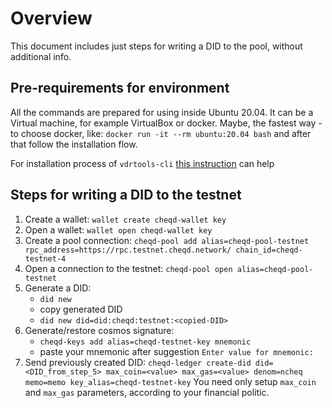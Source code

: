 # Overview
This document includes just steps for writing a DID to the pool, without additional info.

## Pre-requirements for environment
All the commands are prepared for using inside Ubuntu 20.04. It can be a Virtual machine, for example VirtualBox or docker.
Maybe, the fastest way - to choose docker, like:
`docker run -it --rm ubuntu:20.04 bash`
and after that follow the installation flow. 

For installation process of `vdrtools-cli` [this instruction](install.md) can help

## Steps for writing a DID to the testnet
1. Create a wallet:
   `wallet create cheqd-wallet key`
2. Open a wallet:
   `wallet open cheqd-wallet key`
3. Create a pool connection:
   `cheqd-pool add alias=cheqd-pool-testnet rpc_address=https://rpc.testnet.cheqd.network/ chain_id=cheqd-testnet-4`
4. Open a connection to the testnet:
   `cheqd-pool open alias=cheqd-pool-testnet`
5. Generate a DID:
   - `did new`
   - copy generated DID
   - `did new did=did:cheqd:testnet:<copied-DID>`
6. Generate/restore cosmos signature:
   - `cheqd-keys add alias=cheqd-testnet-key mnemonic`
   - paste your mnemonic after suggestion `Enter value for mnemonic:`
7. Send previously created DID:
   `cheqd-ledger create-did did=<DID_from_step_5> max_coin=<value> max_gas=<value> denom=ncheq memo=memo key_alias=cheqd-testnet-key`
   You need only setup `max_coin` and `max_gas` parameters, according to your financial politic.